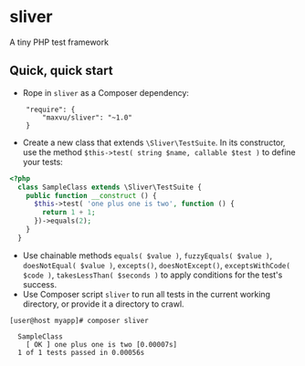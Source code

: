 # sliver

A tiny PHP test framework

## Quick, quick start

* Rope in `sliver` as a Composer dependency:
```
    "require": {
        "maxvu/sliver": "~1.0"
    }
```
* Create a new class that extends `\Sliver\TestSuite`. In its constructor, use the method `$this->test( string $name, callable $test )` to define your tests:
```php
<?php
  class SampleClass extends \Sliver\TestSuite {
    public function __construct () {
      $this->test( 'one plus one is two', function () {
        return 1 + 1;
      })->equals(2);
    }
  }
```
* Use chainable methods `equals( $value )`, `fuzzyEquals( $value )`, `doesNotEqual( $value )`, `excepts()`, `doesNotExcept()`, `exceptsWithCode( $code )`, `takesLessThan( $seconds )` to apply conditions for the test's success.
* Use Composer script `sliver` to run all tests in the current working directory, or provide it a directory to crawl.
```
[user@host myapp]# composer sliver

  SampleClass
    [ OK ] one plus one is two [0.00007s]
  1 of 1 tests passed in 0.00056s
```

